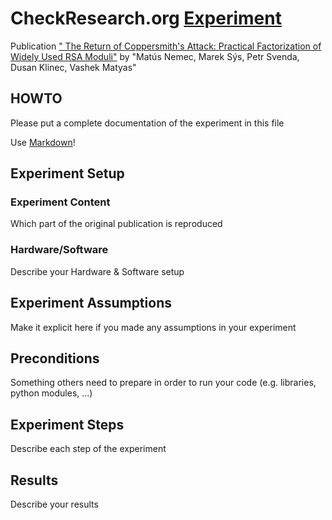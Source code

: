 # CheckResearch.org [Experiment](https://checkresearch.org/Experiment/View/fae3f9e6-69bc-46d2-8cb3-97440a6874be)

 Publication [" The Return of Coppersmith's Attack: Practical Factorization of Widely Used RSA Moduli"](https://dblp.uni-trier.de/rec/html/conf/ccs/NemecSSKM17) by "Matús Nemec, Marek Sýs, Petr Svenda, Dusan Klinec, Vashek Matyas"

## HOWTO

Please put a complete documentation of the experiment in this file

Use [Markdown](https://guides.github.com/features/mastering-markdown/)!

## Experiment Setup

### Experiment Content

Which part of the original publication is reproduced

### Hardware/Software

Describe your Hardware & Software setup

## Experiment Assumptions

Make it explicit here if you made any assumptions in your experiment

## Preconditions

Something others need to prepare in order to run your code (e.g. libraries, python modules, ...)

## Experiment Steps

Describe each step of the experiment

## Results

Describe your results
